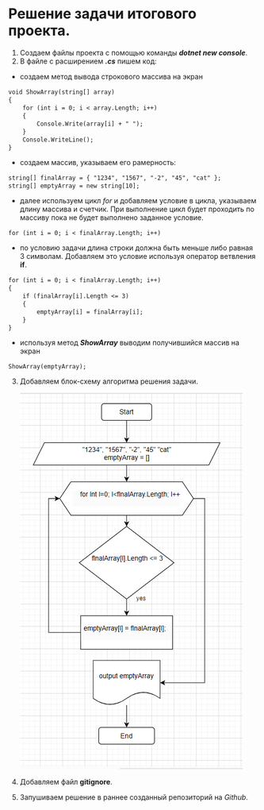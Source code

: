 # Решение задачи итогового проекта. 
1. Создаем файлы проекта с помощью команды ***dotnet new console***.
2. В файле с расширением ***.cs*** пишем код:
+ создаем метод вывода строкового массива на экран
```
void ShowArray(string[] array)
{
    for (int i = 0; i < array.Length; i++)
    {
        Console.Write(array[i] + " ");
    }
    Console.WriteLine();
}
```
+  создаем массив, указываем его рамерность:

```
string[] finalArray = { "1234", "1567", "-2", "45", "cat" };
string[] emptyArray = new string[10];
```
+ далее используем цикл *for* и добавляем условие в цикла, указываем длину массива и счетчик. При выполнение цикл будет проходить по массиву пока не будет выполнено заданное условие. 
```
for (int i = 0; i < finalArray.Length; i++)
```

+ по условию задачи длина строки должна быть меньше либо равная 3 символам. Добавляем это условие используя оператор ветвления __if__.
```
for (int i = 0; i < finalArray.Length; i++)
{
    if (finalArray[i].Length <= 3)
    {
        emptyArray[i] = finalArray[i];
    }
}
```
+ используя метод **_ShowArray_** выводим получившийся массив на экран
```
ShowArray(emptyArray);
```
3. Добавляем блок-схему алгоритма решения задачи.

    ![Блок-схема](project.jpg) 


4. Добавляем файл __gitignore__.
5. Запушиваем решение в раннее созданный репозиторий на *Github*.